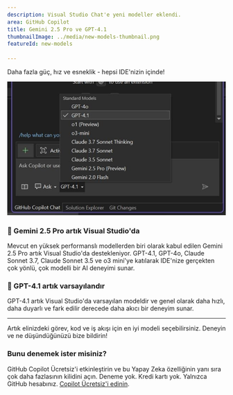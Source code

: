 ```yaml
---
description: Visual Studio Chat'e yeni modeller eklendi.
area: GitHub Copilot
title: Gemini 2.5 Pro ve GPT-4.1
thumbnailImage: ../media/new-models-thumbnail.png
featureId: new-models

---
```



Daha fazla güç, hız ve esneklik - hepsi IDE'nizin içinde!

![Yeni Modeller](../media/new-models.png)

### 🚨 Gemini 2.5 Pro artık Visual Studio'da

Mevcut en yüksek performanslı modellerden biri olarak kabul edilen Gemini 2.5 Pro artık Visual Studio'da destekleniyor. GPT-4.1, GPT-4o, Claude Sonnet 3.7, Claude Sonnet 3.5 ve o3 mini'ye katılarak IDE'nize gerçekten çok yönlü, çok modelli bir AI deneyimi sunar.

### 🚨 GPT-4.1 artık varsayılandır

GPT-4.1 artık Visual Studio'da varsayılan modeldir ve genel olarak daha hızlı, daha duyarlı ve fark edilir derecede daha akıcı bir deneyim sunar.

---

Artık elinizdeki görev, kod ve iş akışı için en iyi modeli seçebilirsiniz. Deneyin ve ne düşündüğünüzü bize bildirin!

### Bunu denemek ister misiniz?
GitHub Copilot Ücretsiz'i etkinleştirin ve bu Yapay Zeka özelliğinin yanı sıra çok daha fazlasının kilidini açın.
Deneme yok. Kredi kartı yok. Yalnızca GitHub hesabınız. [Copilot Ücretsiz'i edinin](https://github.com/settings/copilot).
